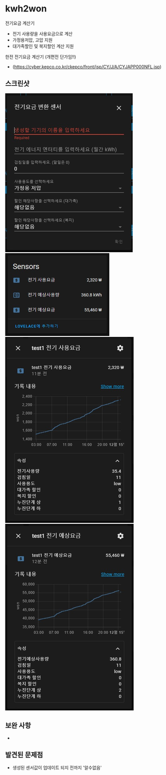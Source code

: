 # kwh2won
전기요금 계산기
- 전기 사용량을 사용요금으로 계산
- 가정용저압, 고압 지원
- 대가족할인 및 복지할인 계산 지원

한전 전기요금 계산기 (개편전 단가임!!)
- (https://cyber.kepco.co.kr/ckepco/front/jsp/CY/J/A/CYJAPP000NFL.jsp)

## 스크린샷
![screen1-1.jpg](https://raw.githubusercontent.com/dugurs/kwh_to_won/main/images/screen1-1.jpg)
![screen1-2.jpg](https://raw.githubusercontent.com/dugurs/kwh_to_won/main/images/screen1-2.jpg)
![screen1-3.jpg](https://raw.githubusercontent.com/dugurs/kwh_to_won/main/images/screen1-3.jpg)
![screen1-4.jpg](https://raw.githubusercontent.com/dugurs/kwh_to_won/main/images/screen1-4.jpg)


## 보완 사항
- 


## 발견된 문제점
- 생성된 센서값이 업데이트 되지 전까지 '알수없음'

